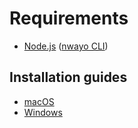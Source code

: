 # Requirements
- [Node.js](https://nodejs.org) ([nwayo CLI](https://www.npmjs.com/package/@absolunet/nwayo-cli))

## Installation guides
- [macOS](macos.md)
- [Windows](windows.md)
